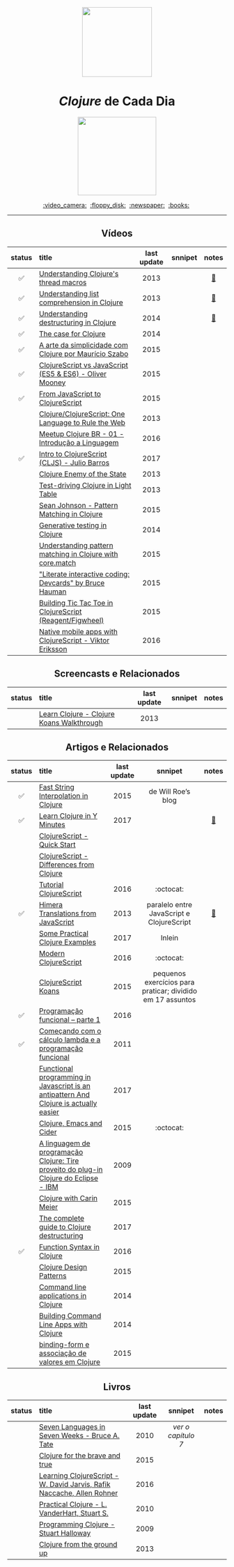 <div align="center">
  <img src="https://upload.wikimedia.org/wikipedia/commons/thumb/5/5d/Clojure_logo.svg/1024px-Clojure_logo.svg.png" width="160">
  <h1><i>Clojure</i> de Cada Dia</h1>
  <img src="https://img.shields.io/badge/done-30%25%20(14%20of%2046)-DB5855.svg" width="180">
</div>

<p align="center">
  <a href="#vídeos">:video_camera:</a>&nbsp;
  <a href="#screencasts-e-relacionados">:floppy_disk:</a>&nbsp;
  <a href="#artigos-e-relacionados">:newspaper:</a>&nbsp;
  <a href="#livros">:books:</a>&nbsp;
</p>

---

<div align="center">

## Vídeos

status | title | last update | snnipet | notes
:-----:|:------|:-----------:|:-------:|:----:
:white_check_mark: | [Understanding Clojure's thread macros](https://www.youtube.com/watch?v=qxE5wDbt964) | 2013 | | [:memo:](./avulsos/understanding_clojure's_thread_macros.clj)
:white_check_mark: | [Understanding list comprehension in Clojure](https://www.youtube.com/watch?v=5lvV9ICwaMo) | 2013 | | [:memo:](./avulsos/understanding_list_comprehension_in_clojure.clj)
:white_check_mark: | [Understanding destructuring in Clojure](https://www.youtube.com/watch?v=R-_uNvM6gpE) | 2014 | | [:memo:](./avulsos/understanding_destructuring_in_clojure.clj)
:white_check_mark: | [The case for Clojure](https://www.youtube.com/watch?v=NvxyTKyXSRg) | 2014 | |
:white_check_mark: | [A arte da simplicidade com Clojure por Maurício Szabo](https://www.youtube.com/watch?v=_kGwRVuH6mU) | 2015 | |
:white_check_mark: | [ClojureScript vs JavaScript (ES5 & ES6) - Oliver Mooney](https://www.youtube.com/watch?v=yQSbFlcIDUQ) | 2015 | |
:white_check_mark: | [From JavaScript to ClojureScript](https://www.youtube.com/watch?v=8UYa8PV3CXQ) | 2015 | |
|| [Clojure/ClojureScript: One Language to Rule the Web](https://www.youtube.com/watch?v=EpcNDd8nuYY) | 2013 | |
|| [Meetup Clojure BR - 01 - Introdução a Linguagem](https://www.youtube.com/watch?v=u7O785o9Bvo) | 2016 | |
:white_check_mark: | [Intro to ClojureScript (CLJS) - Julio Barros](https://www.youtube.com/watch?v=C2JmQ1gSqjk) | 2017 | |
|| [Clojure Enemy of the State](https://www.youtube.com/watch?v=qe60zwUAOqE) | 2013 | |
|| [Test-driving Clojure in Light Table](https://www.youtube.com/watch?v=H_teKHH_Rk0) | 2013 | |
|| [Sean Johnson - Pattern Matching in Clojure](https://www.youtube.com/watch?v=n7aE6k8o_BU) | 2015 | |
|| [Generative testing in Clojure](https://www.youtube.com/watch?v=u0TkAw8QqrQ) | 2014 | |
|| [Understanding pattern matching in Clojure with core.match](https://www.youtube.com/watch?v=mi3OtBc73-k) | 2015 | |
|| ["Literate interactive coding: Devcards" by Bruce Hauman](https://www.youtube.com/watch?v=G7Z_g2fnEDg) | 2015 | |
|| [Building Tic Tac Toe in ClojureScript (Reagent/Figwheel)](https://www.youtube.com/watch?v=pIiOgTwjbes) | 2015 | |
|| [Native mobile apps with ClojureScript - Viktor Eriksson](https://www.youtube.com/watch?v=6IYm34nDL64) | 2016 | |

## Screencasts e Relacionados

status | title | last update | snnipet | notes
:-----:|:------|:-----------:|:-------:|:----:
|| [Learn Clojure - Clojure Koans Walkthrough](http://www.clojurescreencasts.com) | 2013 | |


## Artigos e Relacionados

status | title | last update | snnipet | notes
:-----:|:------|:-----------:|:-------:|:----:
:white_check_mark: | [Fast String Interpolation in Clojure](http://blog.wjlr.org.uk/2015/01/15/string-interpolation-clojure.html) | 2015 | de Will Roe’s blog |
:white_check_mark: | [Learn Clojure in Y Minutes](https://learnxinyminutes.com/docs/clojure) | 2017 | | [:memo:](./avulsos/learn-clojure-in-y-minutes.clj)
|| [ClojureScript - Quick Start](https://clojurescript.org/guides/quick-start) | |
|| [ClojureScript - Differences from Clojure](https://clojurescript.org/about/differences) | |
|| [Tutorial ClojureScript](https://github.com/victorvoid/tutorial-clojurescript) | 2016 | :octocat: |
:white_check_mark: | [Himera Translations from JavaScript](http://himera.herokuapp.com/synonym.html) | 2013 | paralelo entre JavaScript e ClojureScript | [:memo:](./avulsos/himera_translations_from_javascript.clj)
|| [Some Practical Clojure Examples](http://www.unexpected-vortices.com/clojure/some-practical-examples/index.html) | 2017 | Inlein |
|| [Modern ClojureScript](https://github.com/magomimmo/modern-cljs) | 2016 | :octocat: |
|| [ClojureScript Koans](http://clojurescriptkoans.com) | 2015 | pequenos exercícios para praticar; dividido em 17 assuntos |
:white_check_mark: | [Programação funcional – parte 1](https://blog.taller.net.br/programacao-funcional-parte1) | 2016 | |
:white_check_mark: | [Começando com o cálculo lambda e a programação funcional](http://blog.caelum.com.br/comecando-com-o-calculo-lambda-e-a-programacao-funcional-de-verdade) | 2011 | |
|| [Functional programming in Javascript is an antipattern And Clojure is actually easier](https://hackernoon.com/functional-programming-in-javascript-is-an-antipattern-58526819f21e) | 2017 | |
|| [Clojure, Emacs and Cider](https://mping.github.io/2015/11/17/clojure-emacs-cider.html) | 2015 | :octocat: |
|| [A linguagem de programação Clojure: Tire proveito do plug-in Clojure do Eclipse - IBM](https://www.ibm.com/developerworks/br/opensource/library/os-eclipse-clojure/index.html) | 2009 | |
|| [Clojure with Carin Meier](http://howistart.org/posts/clojure/1) | 2015 | |
|| [The complete guide to Clojure destructuring](http://blog.brunobonacci.com/2014/11/16/clojure-complete-guide-to-destructuring) | 2017 | |
:white_check_mark: | [Function Syntax in Clojure](https://coderwall.com/p/panlza/function-syntax-in-clojure) | 2016 | |
|| [Clojure Design Patterns](http://mishadoff.com/blog/clojure-design-patterns) | 2015 | |
|| [Command line applications in Clojure](http://markwoodhall.com/26-06-2014-command-line-applications-in-clojure) | 2014 | |
|| [Building Command Line Apps with Clojure](https://yobriefca.se/blog/2014/03/02/building-command-line-apps-with-clojure) | 2014 | |
|| [binding-form e associação de valores em Clojure](https://blog.bltavares.com/2015/01/19/binding-forms) | 2015 | |


## Livros

status | title | last update | snnipet | notes
:-----:|:------|:-----------:|:-------:|:----:
|| [Seven Languages in Seven Weeks - Bruce A. Tate](https://geneticmail.com/scott/library/text/seven-languages-in-seven-weeks_p1_0.pdf) | 2010 | _ver o capítulo 7_ |
|| [Clojure for the brave and true](https://www.braveclojure.com/clojure-for-the-brave-and-true) | 2015 | |
|| [Learning ClojureScript - W. David Jarvis, Rafik Naccache, Allen Rohner](https://www.packtpub.com/web-development/learning-clojurescript) | 2016 | |
|| [Practical Clojure -  L. VanderHart, Stuart S.](https://www.apress.com/br/book/9781430272311) | 2010 | |
|| [Programming Clojure - Stuart Halloway](http://blog.shuo1.com/zms/clojure/Programming_Clojure.pdf) | 2009 | |
|| [Clojure from the ground up](https://aphyr.com/tags/Clojure-from-the-ground-up) | 2013 | |


</div>
